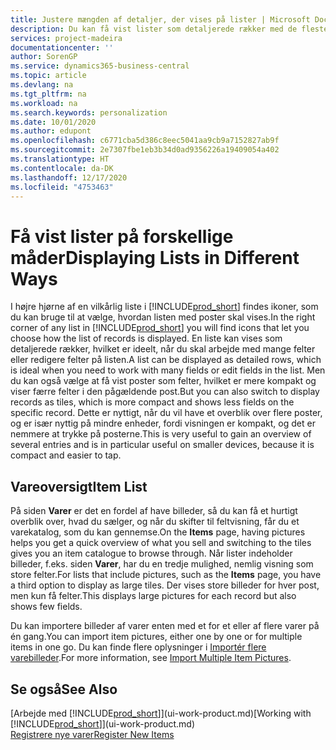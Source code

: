 ```yaml
---
title: Justere mængden af detaljer, der vises på lister | Microsoft Docs
description: Du kan få vist lister som detaljerede rækker med de fleste oplysninger eller som felter, der er lette at løbe igennem, og som kan indeholde miniaturebilleder.
services: project-madeira
documentationcenter: ''
author: SorenGP
ms.service: dynamics365-business-central
ms.topic: article
ms.devlang: na
ms.tgt_pltfrm: na
ms.workload: na
ms.search.keywords: personalization
ms.date: 10/01/2020
ms.author: edupont
ms.openlocfilehash: c6771cba5d386c8eec5041aa9cb9a7152827ab9f
ms.sourcegitcommit: 2e7307fbe1eb3b34d0ad9356226a19409054a402
ms.translationtype: HT
ms.contentlocale: da-DK
ms.lasthandoff: 12/17/2020
ms.locfileid: "4753463"
---
```

# <a name="displaying-lists-in-different-ways"></a><span data-ttu-id="ba70c-103">Få vist lister på forskellige måder</span><span class="sxs-lookup"><span data-stu-id="ba70c-103">Displaying Lists in Different Ways</span></span>
<span data-ttu-id="ba70c-104">I højre hjørne af en vilkårlig liste i [!INCLUDE[prod_short](includes/prod_short.md)] findes ikoner, som du kan bruge til at vælge, hvordan listen med poster skal vises.</span><span class="sxs-lookup"><span data-stu-id="ba70c-104">In the right corner of any list in [!INCLUDE[prod_short](includes/prod_short.md)] you will find icons that let you choose how the list of records is displayed.</span></span> <span data-ttu-id="ba70c-105">En liste kan vises som detaljerede rækker, hvilket er ideelt, når du skal arbejde med mange felter eller redigere felter på listen.</span><span class="sxs-lookup"><span data-stu-id="ba70c-105">A list can be displayed as detailed rows, which is ideal when you need to work with many fields or edit fields in the list.</span></span> <span data-ttu-id="ba70c-106">Men du kan også vælge at få vist poster som felter, hvilket er mere kompakt og viser færre felter i den pågældende post.</span><span class="sxs-lookup"><span data-stu-id="ba70c-106">But you can also switch to display records as tiles, which is more compact and shows less fields on the specific record.</span></span> <span data-ttu-id="ba70c-107">Dette er nyttigt, når du vil have et overblik over flere poster, og er især nyttig på mindre enheder, fordi visningen er kompakt, og det er nemmere at trykke på posterne.</span><span class="sxs-lookup"><span data-stu-id="ba70c-107">This is very useful to gain an overview of several entries and is in particular useful on smaller devices, because it is compact and easier to tap.</span></span>

## <a name="item-list"></a><span data-ttu-id="ba70c-108">Vareoversigt</span><span class="sxs-lookup"><span data-stu-id="ba70c-108">Item List</span></span>
<span data-ttu-id="ba70c-109">På siden **Varer** er det en fordel af have billeder, så du kan få et hurtigt overblik over, hvad du sælger, og når du skifter til feltvisning, får du et varekatalog, som du kan gennemse.</span><span class="sxs-lookup"><span data-stu-id="ba70c-109">On the **Items** page, having pictures helps you get a quick overview of what you sell and switching to the tiles gives you an item catalogue to browse through.</span></span> <span data-ttu-id="ba70c-110">Når lister indeholder billeder, f.eks. siden **Varer**, har du en tredje mulighed, nemlig visning som store felter.</span><span class="sxs-lookup"><span data-stu-id="ba70c-110">For lists that include pictures, such as the **Items** page, you have a third option to display as large tiles.</span></span> <span data-ttu-id="ba70c-111">Der vises store billeder for hver post, men kun få felter.</span><span class="sxs-lookup"><span data-stu-id="ba70c-111">This displays large pictures for each record but also shows few fields.</span></span>

<span data-ttu-id="ba70c-112">Du kan importere billeder af varer enten med et for et eller af flere varer på én gang.</span><span class="sxs-lookup"><span data-stu-id="ba70c-112">You can import item pictures, either one by one or for multiple items in one go.</span></span> <span data-ttu-id="ba70c-113">Du kan finde flere oplysninger i [Importér flere varebilleder](inventory-how-import-item-pictures.md).</span><span class="sxs-lookup"><span data-stu-id="ba70c-113">For more information, see [Import Multiple Item Pictures](inventory-how-import-item-pictures.md).</span></span>  

## <a name="see-also"></a><span data-ttu-id="ba70c-114">Se også</span><span class="sxs-lookup"><span data-stu-id="ba70c-114">See Also</span></span>
<span data-ttu-id="ba70c-115">[Arbejde med [!INCLUDE[prod_short](includes/prod_short.md)]](ui-work-product.md)</span><span class="sxs-lookup"><span data-stu-id="ba70c-115">[Working with [!INCLUDE[prod_short](includes/prod_short.md)]](ui-work-product.md)</span></span>  
[<span data-ttu-id="ba70c-116">Registrere nye varer</span><span class="sxs-lookup"><span data-stu-id="ba70c-116">Register New Items</span></span>](inventory-how-register-new-items.md)  
